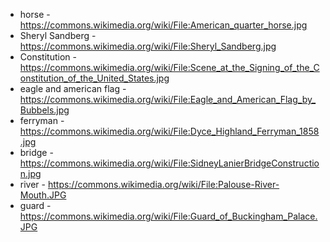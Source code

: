 - horse - https://commons.wikimedia.org/wiki/File:American_quarter_horse.jpg
- Sheryl Sandberg - https://commons.wikimedia.org/wiki/File:Sheryl_Sandberg.jpg
- Constitution - https://commons.wikimedia.org/wiki/File:Scene_at_the_Signing_of_the_Constitution_of_the_United_States.jpg
- eagle and american flag - https://commons.wikimedia.org/wiki/File:Eagle_and_American_Flag_by_Bubbels.jpg
- ferryman - https://commons.wikimedia.org/wiki/File:Dyce_Highland_Ferryman_1858.jpg
- bridge - https://commons.wikimedia.org/wiki/File:SidneyLanierBridgeConstruction.jpg
- river - https://commons.wikimedia.org/wiki/File:Palouse-River-Mouth.JPG
- guard - https://commons.wikimedia.org/wiki/File:Guard_of_Buckingham_Palace.JPG